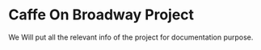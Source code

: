# Caffe On Broadway Project
We Will put all the relevant info of the project for documentation purpose.
